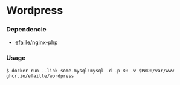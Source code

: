 # Wordpress

### Dependencie

- [efaille/nginx-php]

### Usage

```
$ docker run --link some-mysql:mysql -d -p 80 -v $PWD:/var/www ghcr.io/efaille/wordpress
```

[efaille/nginx-php]: //github.com/efaille/dockerfiles/tree/master/nginx-php
